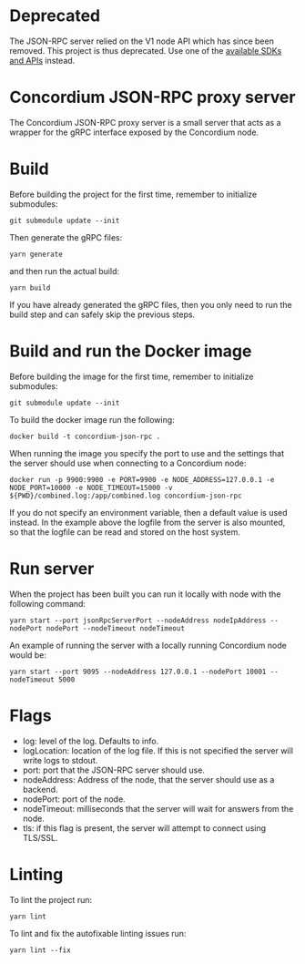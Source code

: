 # Deprecated

The JSON-RPC server relied on the V1 node API which has since been removed. This project is thus deprecated.
Use one of the [available SDKs and APIs](https://developer.concordium.software/en/mainnet/net/guides/sdks-apis.html) instead.


# Concordium JSON-RPC proxy server

The Concordium JSON-RPC proxy server is a small server that acts as a wrapper for the gRPC interface exposed by the Concordium node.

# Build
Before building the project for the first time, remember to initialize submodules:
```
git submodule update --init
```

Then generate the gRPC files:
```
yarn generate
```
and then run the actual build:
```
yarn build
```
If you have already generated the gRPC files, then you only need to run the build step and can safely skip the previous steps.

# Build  and run the Docker image
Before building the image for the first time, remember to initialize submodules:
```
git submodule update --init
```

To build the docker image run the following:
```
docker build -t concordium-json-rpc .
```
When running the image you specify the port to use and the settings that the server should use
when connecting to a Concordium node:
```
docker run -p 9900:9900 -e PORT=9900 -e NODE_ADDRESS=127.0.0.1 -e NODE_PORT=10000 -e NODE_TIMEOUT=15000 -v ${PWD}/combined.log:/app/combined.log concordium-json-rpc
```
If you do not specify an environment variable, then a default value is used instead. In the example above the logfile from the server is also mounted, so that the logfile can be read and stored on the host system.

# Run server
When the project has been built you can run it locally with node with the following command:
```
yarn start --port jsonRpcServerPort --nodeAddress nodeIpAddress --nodePort nodePort --nodeTimeout nodeTimeout
```
An example of running the server with a locally running Concordium node would be:
```
yarn start --port 9095 --nodeAddress 127.0.0.1 --nodePort 10001 --nodeTimeout 5000
```

# Flags
- log: level of the log. Defaults to info.
- logLocation: location of the log file. If this is not specified the server will write logs to stdout.
- port: port that the JSON-RPC server should use.
- nodeAddress: Address of the node, that the server should use as a backend.
- nodePort: port of the node.
- nodeTimeout: milliseconds that the server will wait for answers from the node.
- tls: if this flag is present, the server will attempt to connect using TLS/SSL.

# Linting
To lint the project run:
```
yarn lint
```
To lint and fix the autofixable linting issues run:
```
yarn lint --fix
```
